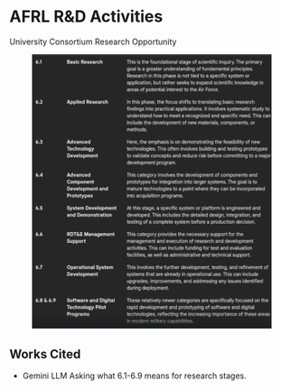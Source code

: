 # AFRL R\&D Activities

University Consortium Research Opportunity



<figure><img src="../../.gitbook/assets/image (1) (1) (1).png" alt=""><figcaption></figcaption></figure>

## Works Cited

* Gemini LLM Asking what 6.1-6.9 means for research stages.
